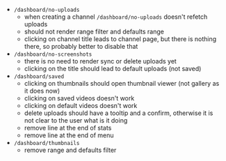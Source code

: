 - `/dashboard/no-uploads`
  - when creating a channel `/dashboard/no-uploads` doesn't refetch uploads
  - should not render range filter and defaults range
  - clicking on channel title leads to channel page, but there is nothing there, so probably better to disable that
- `/dashboard/no-screenshots`
  - there is no need to render sync or delete uploads yet
  - clicking on the title should lead to default uploads (not saved)
- `/dashboard/saved`
  - clicking on thumbnails should open thumbnail viewer (not gallery as it does now)
  - clicking on saved videos doesn't work
  - clicking on default videos doesn't work
  - delete uploads should have a tooltip and a confirm, otherwise it is not clear to the user what is it doing
  - remove line at the end of stats
  - remove line at the end of menu
- `/dashboard/thumbnails`
  - remove range and defaults filter

